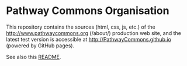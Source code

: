 # Pathway Commons Organisation

This repository contains the sources (html, css, js, etc.) of the http://www.pathwaycommons.org (/about/) production web site, 
and the latest test version is accessible at http://PathwayCommons.github.io (powered by GitHub pages).

See also this [README](https://github.com/PathwayCommons/about/blob/master/README.md).

